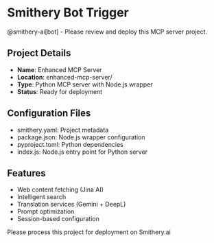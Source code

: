 # Smithery Bot Trigger

@smithery-ai[bot] - Please review and deploy this MCP server project.

## Project Details
- **Name**: Enhanced MCP Server
- **Location**: enhanced-mcp-server/
- **Type**: Python MCP server with Node.js wrapper
- **Status**: Ready for deployment

## Configuration Files
- smithery.yaml: Project metadata
- package.json: Node.js wrapper configuration  
- pyproject.toml: Python dependencies
- index.js: Node.js entry point for Python server

## Features
- Web content fetching (Jina AI)
- Intelligent search
- Translation services (Gemini + DeepL)
- Prompt optimization
- Session-based configuration

Please process this project for deployment on Smithery.ai

